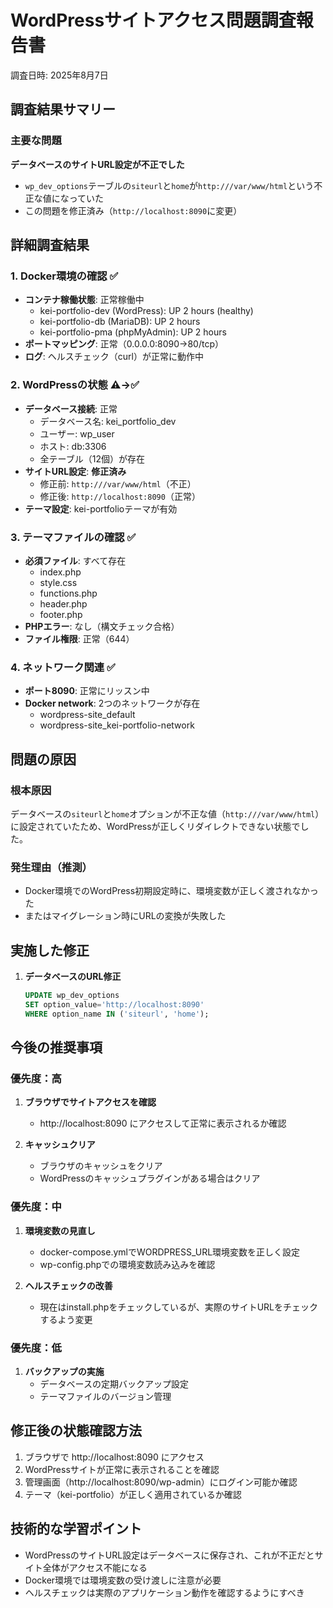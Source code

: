 # WordPressサイトアクセス問題調査報告書

調査日時: 2025年8月7日

## 調査結果サマリー

### 主要な問題
**データベースのサイトURL設定が不正でした**
- `wp_dev_options`テーブルの`siteurl`と`home`が`http:///var/www/html`という不正な値になっていた
- この問題を修正済み（`http://localhost:8090`に変更）

## 詳細調査結果

### 1. Docker環境の確認 ✅
- **コンテナ稼働状態**: 正常稼働中
  - kei-portfolio-dev (WordPress): UP 2 hours (healthy)
  - kei-portfolio-db (MariaDB): UP 2 hours
  - kei-portfolio-pma (phpMyAdmin): UP 2 hours
- **ポートマッピング**: 正常（0.0.0.0:8090→80/tcp）
- **ログ**: ヘルスチェック（curl）が正常に動作中

### 2. WordPressの状態 ⚠️→✅
- **データベース接続**: 正常
  - データベース名: kei_portfolio_dev
  - ユーザー: wp_user
  - ホスト: db:3306
  - 全テーブル（12個）が存在
- **サイトURL設定**: **修正済み**
  - 修正前: `http:///var/www/html`（不正）
  - 修正後: `http://localhost:8090`（正常）
- **テーマ設定**: kei-portfolioテーマが有効

### 3. テーマファイルの確認 ✅
- **必須ファイル**: すべて存在
  - index.php
  - style.css
  - functions.php
  - header.php
  - footer.php
- **PHPエラー**: なし（構文チェック合格）
- **ファイル権限**: 正常（644）

### 4. ネットワーク関連 ✅
- **ポート8090**: 正常にリッスン中
- **Docker network**: 2つのネットワークが存在
  - wordpress-site_default
  - wordpress-site_kei-portfolio-network

## 問題の原因

### 根本原因
データベースの`siteurl`と`home`オプションが不正な値（`http:///var/www/html`）に設定されていたため、WordPressが正しくリダイレクトできない状態でした。

### 発生理由（推測）
- Docker環境でのWordPress初期設定時に、環境変数が正しく渡されなかった
- またはマイグレーション時にURLの変換が失敗した

## 実施した修正

1. **データベースのURL修正**
   ```sql
   UPDATE wp_dev_options 
   SET option_value='http://localhost:8090' 
   WHERE option_name IN ('siteurl', 'home');
   ```

## 今後の推奨事項

### 優先度：高
1. **ブラウザでサイトアクセスを確認**
   - http://localhost:8090 にアクセスして正常に表示されるか確認

2. **キャッシュクリア**
   - ブラウザのキャッシュをクリア
   - WordPressのキャッシュプラグインがある場合はクリア

### 優先度：中
1. **環境変数の見直し**
   - docker-compose.ymlでWORDPRESS_URL環境変数を正しく設定
   - wp-config.phpでの環境変数読み込みを確認

2. **ヘルスチェックの改善**
   - 現在はinstall.phpをチェックしているが、実際のサイトURLをチェックするよう変更

### 優先度：低
1. **バックアップの実施**
   - データベースの定期バックアップ設定
   - テーマファイルのバージョン管理

## 修正後の状態確認方法

1. ブラウザで http://localhost:8090 にアクセス
2. WordPressサイトが正常に表示されることを確認
3. 管理画面（http://localhost:8090/wp-admin）にログイン可能か確認
4. テーマ（kei-portfolio）が正しく適用されているか確認

## 技術的な学習ポイント

- WordPressのサイトURL設定はデータベースに保存され、これが不正だとサイト全体がアクセス不能になる
- Docker環境では環境変数の受け渡しに注意が必要
- ヘルスチェックは実際のアプリケーション動作を確認するようにすべき
